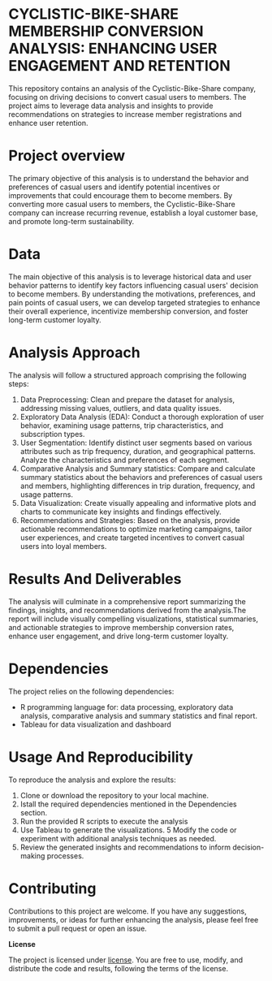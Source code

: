 # CYCLISTIC-BIKE-SHARE MEMBERSHIP CONVERSION ANALYSIS: ENHANCING USER ENGAGEMENT AND RETENTION

This repository contains an analysis of the Cyclistic-Bike-Share company, focusing on driving decisions to convert casual users to members. The project aims to leverage data analysis and insights to provide recommendations on strategies to increase member registrations and enhance user retention.

# **Project overview**

The primary objective of this analysis is to understand the behavior and preferences of casual users and identify potential incentives or improvements that could encourage them to become members. By converting more casual users to members, the Cyclistic-Bike-Share company can increase recurring revenue, establish a loyal customer base, and promote long-term sustainability.

# **Data**

The main objective of this analysis is to leverage historical data and user behavior patterns to identify key factors influencing casual users' decision to become members. By understanding the motivations, preferences, and pain points of casual users, we can develop targeted strategies to enhance their overall experience, incentivize membership conversion, and foster long-term customer loyalty.

# **Analysis Approach**

The analysis will follow a structured approach comprising the following steps:
1. Data Preprocessing: Clean and prepare the dataset for analysis, addressing missing values, outliers, and data quality issues.
2. Exploratory Data Analysis (EDA): Conduct a thorough exploration of user behavior, examining usage patterns, trip characteristics, and subscription types.
3. User Segmentation: Identify distinct user segments based on various attributes such as trip frequency, duration, and geographical patterns. Analyze the characteristics and preferences of each segment.
4. Comparative Analysis and Summary statistics: Compare and calculate summary statistics about the behaviors and preferences of casual users and members, highlighting differences in trip duration, frequency, and usage patterns.
5. Data Visualization: Create visually appealing and informative plots and charts to communicate key insights and findings effectively.
6. Recommendations and Strategies: Based on the analysis, provide actionable recommendations to optimize marketing campaigns, tailor user experiences, and create targeted incentives to convert casual users into loyal members.

# **Results And Deliverables** 

The analysis will culminate in a comprehensive report summarizing the findings, insights, and recommendations derived from the analysis.The report will include visually compelling visualizations, statistical summaries, and actionable strategies to improve membership conversion rates, enhance user engagement, and drive long-term customer loyalty.

# **Dependencies**
The project relies on the following dependencies:
- R programming language for: data processing, exploratory data analysis, comparative analysis and summary statistics and final report.
- Tableau for data visualization and dashboard

# **Usage And Reproducibility**

To reproduce the analysis and explore the results:
1. Clone or download the repository to your local machine.
2. Istall the required dependencies mentioned in the Dependencies section.
3. Run the provided R scripts to execute the analysis
4. Use Tableau to generate the visualizations.
5 Modify the code or experiment with additional analysis techniques as needed.
6. Review the generated insights and recommendations to inform decision-making processes.

# **Contributing**

Contributions to this project are welcome. If you have any suggestions, improvements, or ideas for further enhancing the analysis, please feel free to submit a pull request or open an issue.

**License**

The project is licensed under [license](http://ride.divvybikes.com/data-license-agreement). You are free to use, modify, and distribute the code and results, following the terms of the license.
